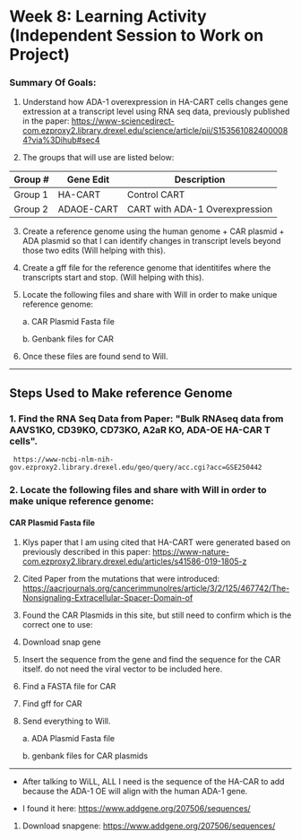 # Week 8: Learning Activity (Independent Session to Work on Project) 


### Summary Of Goals: 

1. Understand how ADA-1 overexpression in HA-CART cells changes gene extression at a transcript level using RNA seq data, previously published in the paper: https://www-sciencedirect-com.ezproxy2.library.drexel.edu/science/article/pii/S1535610824000084?via%3Dihub#sec4 

2. The groups that will use are listed below: 

| Group # | Gene Edit         | Description                             |
|---------|-------------------|-----------------------------------------|
| Group 1 | HA-CART           | Control CART                           |
| Group 2 | ADAOE-CART        | CART with ADA-1 Overexpression         |


3. Create a reference genome using the human genome + CAR plasmid + ADA plasmid so that I can identify changes in transcript levels beyond those two edits (Will helping with this). 

4. Create a gff file for the reference genome that identitifes where the transcripts start and stop. (Will helping with this). 

5. Locate the following files and share with Will in order to make unique reference genome: 

    a. CAR Plasmid Fasta file 
       
    b. Genbank files for CAR
    
 
 
 6. Once these files are found send to Will. 
 
 *** 
 
 ## Steps Used to Make reference Genome
 
 
### 1. Find the RNA Seq Data from Paper: "Bulk RNAseq data from AAVS1KO, CD39KO, CD73KO, A2aR KO, ADA-OE HA-CAR T cells".
     https://www-ncbi-nlm-nih-gov.ezproxy2.library.drexel.edu/geo/query/acc.cgi?acc=GSE250442
     
### 2. Locate the following files and share with Will in order to make unique reference genome: 

####    CAR Plasmid Fasta file

1. Klys paper that I am using cited that HA-CART were generated based on previously described in this paper:  https://www-nature-com.ezproxy2.library.drexel.edu/articles/s41586-019-1805-z
   
2. Cited Paper from the mutations that were introduced: https://aacrjournals.org/cancerimmunolres/article/3/2/125/467742/The-Nonsignaling-Extracellular-Spacer-Domain-of

3. Found the CAR Plasmids in this site, but still need to confirm which is the correct one to use:

4. Download snap gene

5. Insert the sequence from the gene and find the sequence for the CAR itself. do not need the viral vector to be included here. 

6. Find a FASTA file for CAR

7. Find gff for CAR

8. Send everything to Will. 

       
    a. ADA Plasmid Fasta file 
    
    b. genbank files for CAR plasmids
    
***

- After talking to WiLL, ALL I need is the sequence of the HA-CAR to add because the ADA-1 OE will align with the human ADA-1 gene. 

- I found it here: https://www.addgene.org/207506/sequences/

1. Download snapgene: https://www.addgene.org/207506/sequences/
